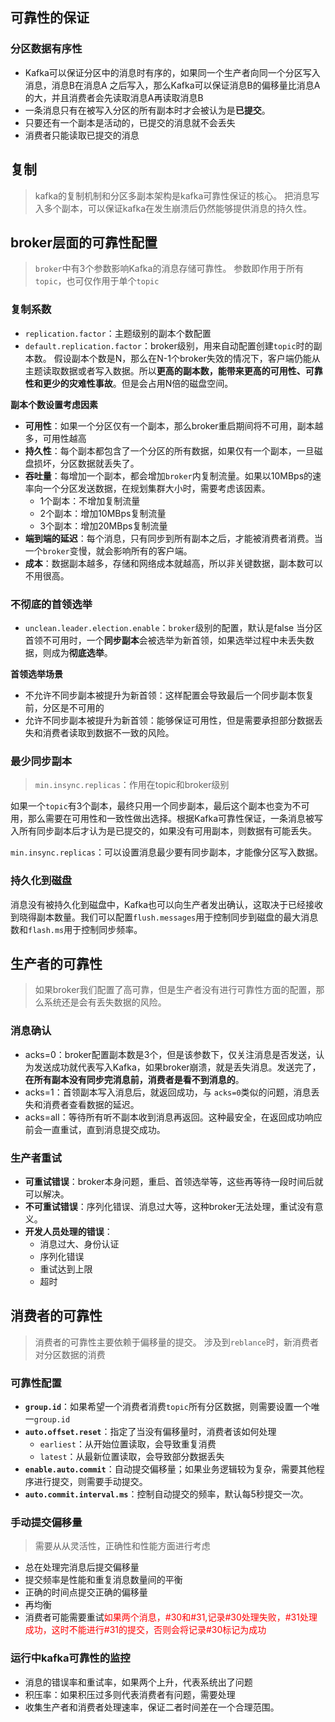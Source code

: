 
## 可靠性的保证
### 分区数据有序性
- Kafka可以保证分区中的消息时有序的，如果同一个生产者向同一个分区写入消息，消息B在消息A 之后写入，那么Kafka可以保证消息B的偏移量比消息A的大，并且消费者会先读取消息A再读取消息B
- 一条消息只有在被写入分区的所有副本时才会被认为是**已提交**。
- 只要还有一个副本是活动的，已提交的消息就不会丢失
- 消费者只能读取已提交的消息
## 复制
> kafka的复制机制和分区多副本架构是kafka可靠性保证的核心。
> 把消息写入多个副本，可以保证kafka在发生崩溃后仍然能够提供消息的持久性。

## broker层面的可靠性配置
>`broker`中有3个参数影响Kafka的消息存储可靠性。
>参数即作用于所有`topic`，也可仅作用于单个`topic`

### 复制系数
- `replication.factor`：主题级别的副本个数配置
- `default.replication.factor`：broker级别，用来自动配置创建`topic`时的副本数。
假设副本个数是N，那么在N-1个broker失效的情况下，客户端仍能从主题读取数据或者写入数据。所以**更高的副本数，能带来更高的可用性、可靠性和更少的灾难性事故**。但是会占用N倍的磁盘空间。

**副本个数设置考虑因素**
- **可用性**：如果一个分区仅有一个副本，那么broker重启期间将不可用，副本越多，可用性越高
- **持久性**：每个副本都包含了一个分区的所有数据，如果仅有一个副本，一旦磁盘损坏，分区数据就丢失了。
- **吞吐量**：每增加一个副本，都会增加`broker`内复制流量。如果以10MBps的速率向一个分区发送数据，在规划集群大小时，需要考虑该因素。
	- 1个副本：不增加复制流量
	- 2个副本：增加10MBps复制流量
	- 3个副本：增加20MBps复制流量
- **端到端的延迟**：每个消息，只有同步到所有副本之后，才能被消费者消费。当一个`broker`变慢，就会影响所有的客户端。
- **成本**：数据副本越多，存储和网络成本就越高，所以非关键数据，副本数可以不用很高。
### 不彻底的首领选举
- `unclean.leader.election.enable`：`broker`级别的配置，默认是false
当分区首领不可用时，一个**同步副本**会被选举为新首领，如果选举过程中未丢失数据，则成为**彻底选举**。

**首领选举场景**
- 不允许不同步副本被提升为新首领：这样配置会导致最后一个同步副本恢复前，分区是不可用的
- 允许不同步副本被提升为新首领：能够保证可用性，但是需要承担部分数据丢失和消费者读取到数据不一致的风险。
### 最少同步副本

> `min.insync.replicas`：作用在topic和broker级别

如果一个`topic`有3个副本，最终只用一个同步副本，最后这个副本也变为不可用，那么需要在可用性和一致性做出选择。根据Kafka可靠性保证，一条消息被写入所有同步副本后才认为是已提交的，如果没有可用副本，则数据有可能丢失。

`min.insync.replicas`：可以设置消息最少要有同步副本，才能像分区写入数据。

### 持久化到磁盘
消息没有被持久化到磁盘中，Kafka也可以向生产者发出确认，这取决于已经接收到晓得副本数量。我们可以配置`flush.messages`用于控制同步到磁盘的最大消息数和`flash.ms`用于控制同步频率。

## 生产者的可靠性
>如果broker我们配置了高可靠，但是生产者没有进行可靠性方面的配置，那么系统还是会有丢失数据的风险。

### 消息确认

- acks=0：broker配置副本数是3个，但是该参数下，仅关注消息是否发送，认为发送成功就代表写入Kafka，如果broker崩溃，就是丢失消息。发送完了，**在所有副本没有同步完消息前，消费者是看不到消息的**。
- acks=1：首领副本写入消息后，就返回成功，与 `acks=0`类似的问题，消息丢失和消费者查看数据的延迟。
- acks=all：等待所有听不副本收到消息再返回。这种最安全，在返回成功响应前会一直重试，直到消息提交成功。
### 生产者重试
- **可重试错误**：broker本身问题，重启、首领选举等，这些再等待一段时间后就可以解决。
- **不可重试错误**：序列化错误、消息过大等，这种broker无法处理，重试没有意义。
- **开发人员处理的错误**：
	- 消息过大、身份认证
	- 序列化错误
	- 重试达到上限
	- 超时


## 消费者的可靠性
> 消费者的可靠性主要依赖于偏移量的提交。
> 涉及到`reblance`时，新消费者对分区数据的消费

### 可靠性配置
- **`group.id`**：如果希望一个消费者消费`topic`所有分区数据，则需要设置一个唯一`group.id`
- **`auto.offset.reset`**：指定了当没有偏移量时，消费者该如何处理
	- `earliest`：从开始位置读取，会导致重复消费
	- `latest`：从最新位置读取，会导致部分数据丢失
- **`enable.auto.commit`**：自动提交偏移量；如果业务逻辑较为复杂，需要其他程序进行提交，则需要手动提交。
- **`auto.commit.interval.ms`**：控制自动提交的频率，默认每5秒提交一次。
### 手动提交偏移量
> 需要从从灵活性，正确性和性能方面进行考虑

- 总在处理完消息后提交偏移量
- 提交频率是性能和重复消息数量间的平衡
- 正确的时间点提交正确的偏移量
- 再均衡
- 消费者可能需要重试<font color=red>如果两个消息，#30和#31,记录#30处理失败，#31处理成功，这时不能进行#31的提交，否则会将记录#30标记为成功</font>

### 运行中kafka可靠性的监控
- 消息的错误率和重试率，如果两个上升，代表系统出了问题
- 积压率：如果积压过多则代表消费者有问题，需要处理
- 收集生产者和消费者处理速率，保证二者时间差在一个合理范围。